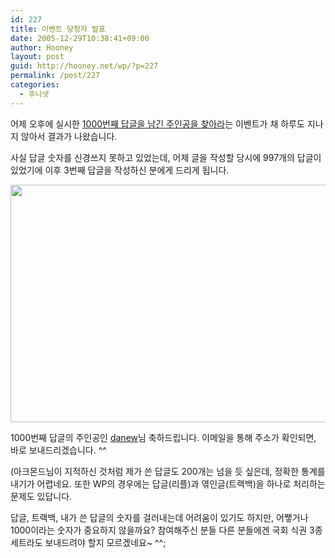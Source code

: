 ```yaml
---
id: 227
title: 이벤트 당청자 발표
date: 2005-12-29T10:38:41+09:00
author: Hooney
layout: post
guid: http://hooney.net/wp/?p=227
permalink: /post/227
categories:
  - 후니넷
---
```

어제 오후에 실시한 [1000번째 답글을 남긴 주인공을 찾아라](/archives/2005/12/28/269/)는 이벤트가 채 하루도 지나지 않아서 결과가 나왔습니다.

사실 답글 숫자를 신경쓰지 못하고 있었는데, 어제 글을 작성할 당시에 997개의 답글이 있었기에 이후 3번째 답글을 작성하신 분에게 드리게 됩니다.

<img src="/files/img/2005-12/comment-3.png" width="550" height="380" alt="" /> 

1000번째 답글의 주인공인 [danew](http://danew.net/)님 축하드립니다. 이메일을 통해 주소가 확인되면, 바로 보내드리겠습니다. ^^

(아크몬드님이 지적하신 것처럼 제가 쓴 답글도 200개는 넘을 듯 싶은데, 정확한 통계를 내기가 어렵네요. 또한 WP의 경우에는 답글(리플)과 엮인글(트랙백)을 하나로 처리하는 문제도 있답니다.

답글, 트랙백, 내가 쓴 답글의 숫자를 걸러내는데 어려움이 있기도 하지만, 어쨓거나 1000이라는 숫자가 중요하지 않을까요? 참여해주신 분들 다른 분들에겐 국회 식권 3종 세트라도 보내드려야 할지 모르겠네요~ ^^;